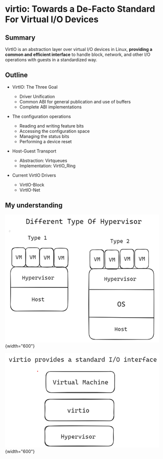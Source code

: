 # virtio: Towards a De-Facto Standard For Virtual I/O Devices

## Summary

VirtIO is an abstraction layer over virtual I/O devices in Linux, **providing a common and efficient interface** to handle block, network, and other I/O operations with guests in a standardized way.

## Outline

* VirtIO: The Three Goal

    * Driver Unification
    * Common ABI for general publication and use of buffers
    * Complete ABI implementations

* The configuration operations

    * Reading and writing feature bits
    * Accessing the configuration space
    * Managing the status bits
    * Performing a device reset

* Host-Guest Transport

    * Abstraction: Virtqueues
    * Implementation: VirtIO_Ring

* Current VirtIO Drivers
    * VirtIO-Block
    * VirtIO-Net

## My understanding

![diff-hypervisor](./img/diff-hypervisor.png){width="600"}

![virtio](./img/virtio.png){width="600"}
